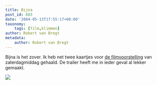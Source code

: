 ```yaml
---
title: Bijna
post_id: 683
date: '2004-05-13T17:55:17+00:00'
taxonomy:
    tags: [film,klimmen]
author: Robert van Bregt
metadata:
    author: Robert van Bregt
---
```

Bijna is het zover. Ik heb net twee kaartjes voor [de filmvoorstelling](../touching-the-void) van zaterdagmiddag gehaald. De trailer heeft me in ieder geval al lekker gemaakt.

![](https://www.youtube.com/watch?v=t65VrYZ2U9s)